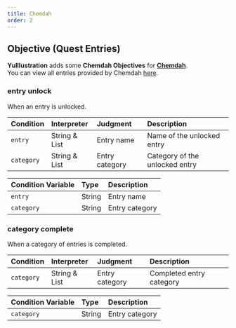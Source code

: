 ```yaml
---
title: Chemdah
order: 2
---
```


## Objective (Quest Entries)

**YuIllustration** adds some **Chemdah Objectives** for [**Chemdah**](../../../partner/Chemdah/README.md).  
You can view all entries provided by Chemdah [here](https://plugins.ptms.ink/plugin/chemdah/start/quest/task/type#%E9%80%9A%E7%94%A8%E7%9B%AE%E6%A0%87).

### entry unlock
When an entry is unlocked.

| Condition | Interpreter | Judgment | Description |
| :-- | :-- | :-- | :-- |
| `entry` | String & List | Entry name | Name of the unlocked entry |
| `category` | String & List | Entry category | Category of the unlocked entry |

| Condition Variable | Type | Description |
| :-- | :-- | :-- |
| `entry` | String | Entry name |
| `category` | String | Entry category |

### category complete
When a category of entries is completed.

| Condition | Interpreter | Judgment | Description |
| :-- | :-- | :-- | :-- |
| `category` | String & List | Entry category | Completed entry category |

| Condition Variable | Type | Description |
| :-- | :-- | :-- |
| `category` | String | Entry category | 